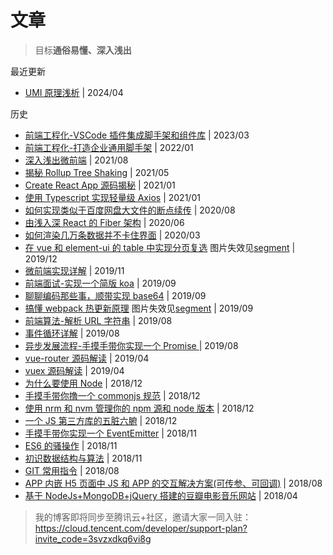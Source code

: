 # 文章

> 目标**通俗易懂、深入浅出**

最近更新

- [UMI 原理浅析](https://bve519i9rzo.feishu.cn/docx/IqxhdLJadoel0NxQ9Rkcsq9snLh?from=from_copylink) | 2024/04

历史

- [前端工程化-VSCode 插件集成脚手架和组件库](https://mp.weixin.qq.com/s/de7_BN4jQkeTyOk0bhDrTQ) | 2023/03
- [前端工程化-打造企业通用脚手架](https://mp.weixin.qq.com/s/efzaiX8r2htJ1NvN26ZU8g) | 2022/01
- [深入浅出微前端](https://github.com/careteenL/micro-fe) | 2021/08
- [揭秘 Rollup Tree Shaking](https://github.com/careteenL/rollup) | 2021/05
- [Create React App 源码揭秘](https://segmentfault.com/a/1190000039060889) | 2021/01
- [使用 Typescript 实现轻量级 Axios](https://segmentfault.com/a/1190000039000404) | 2021/01
- [如何实现类似于百度网盘大文件的断点续传](https://segmentfault.com/a/1190000023619104) | 2020/08
- [由浅入深 React 的 Fiber 架构](https://github.com/careteenL/react/tree/master/packages/fiber) | 2020/06
- [如何渲染几万条数据并不卡住界面](https://juejin.im/post/5e666b526fb9a07ca137254b) | 2020/03
- [在 vue 和 element-ui 的 table 中实现分页复选](https://github.com/careteenL/blog/issues/7) 图片失效见[segment](https://segmentfault.com/a/1190000021185922) | 2019/12
- [微前端实现详解](https://github.com/careteenL/blog/issues/6) | 2019/11
- [前端面试-实现一个简版 koa](https://github.com/careteenL/blog/issues/5) | 2019/09
- [聊聊编码那些事，顺带实现 base64](https://github.com/careteenL/blog/issues/4) | 2019/09
- [搞懂 webpack 热更新原理](https://github.com/careteenL/webpack-hmr) 图片失效见[segment](https://segmentfault.com/a/1190000020310371?_ea=25640433) | 2019/09
- [前端算法-解析 URL 字符串](https://github.com/careteenL/blog/issues/3) | 2019/08
- [事件循环详解](https://github.com/careteenL/blog/issues/2) | 2019/08
- [异步发展流程-手摸手带你实现一个 Promise ](https://github.com/careteenL/blog/issues/1) | 2019/08
- [vue-router 源码解读](https://github.com/careteenL/vue-router) | 2019/04
- [vuex 源码解读](https://github.com/careteenL/vuex-analysis) | 2019/04
- [为什么要使用 Node](https://github.com/careteenL/blog/blob/master/src/20181201-node/node.md) | 2018/12
- [手摸手带你撸一个 commonjs 规范](https://github.com/careteenL/blog/blob/master/src/20181201-node/module.md) | 2018/12
- [使用 nrm 和 nvm 管理你的 npm 源和 node 版本](https://github.com/careteenL/blog/blob/master/src/20181204-node/nrm-nvm.md) | 2018/12
- [一个 JS 第三方库的五脏六腑](https://github.com/careteenL/blog/blob/master/src/20181204-node/package-viscera.md) | 2018/12
- [手摸手带你实现一个 EventEmitter](https://github.com/careteenL/blog/blob/master/src/20181126-pub_sub) | 2018/11
- [ES6 的骚操作](https://github.com/careteenL/blog/blob/master/src/20181127-es6) | 2018/11
- [初识数据结构与算法](https://github.com/careteenL/blog/blob/master/src/20181122-dsa) | 2018/11
- [GIT 常用指令](https://github.com/careteenL/git-practice) | 2018/08
- [APP 内嵌 H5 页面中 JS 和 APP 的交互解决方案(可传参、可回调)](https://github.com/careteenL/JsAndAppInteraction) | 2018/08
- [基于 NodeJs+MongoDB+jQuery 搭建的豆瓣电影音乐网站](https://github.com/careteenL/douban_study) | 2018/04

> 我的博客即将同步至腾讯云+社区，邀请大家一同入驻：https://cloud.tencent.com/developer/support-plan?invite_code=3svzxdkq6vi8g
